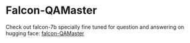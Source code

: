 # Falcon-QAMaster
Check out falcon-7b specially fine tuned for question and answering on hugging face:
[falcon-QAMaster](https://huggingface.co/avnishkr/falcon-QAMaster)
